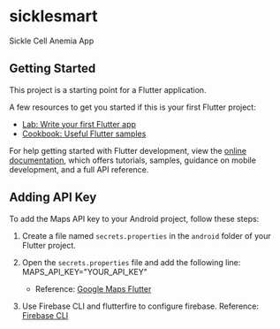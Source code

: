 # sicklesmart

Sickle Cell Anemia App

## Getting Started

This project is a starting point for a Flutter application.

A few resources to get you started if this is your first Flutter project:

- [Lab: Write your first Flutter app](https://docs.flutter.dev/get-started/codelab)
- [Cookbook: Useful Flutter samples](https://docs.flutter.dev/cookbook)

For help getting started with Flutter development, view the
[online documentation](https://docs.flutter.dev/), which offers tutorials,
samples, guidance on mobile development, and a full API reference.

## Adding API Key

To add the Maps API key to your Android project, follow these steps:

1. Create a file named `secrets.properties` in the `android` folder of your Flutter project.

2. Open the `secrets.properties` file and add the following line:
   MAPS_API_KEY="YOUR_API_KEY"

   - Reference: [Google Maps Flutter](https://developers.google.com/maps/flutter-package/config)

3. Use Firebase CLI and flutterfire to configure firebase.
   Reference: [Firebase CLI](https://firebase.google.com/docs/cli)
